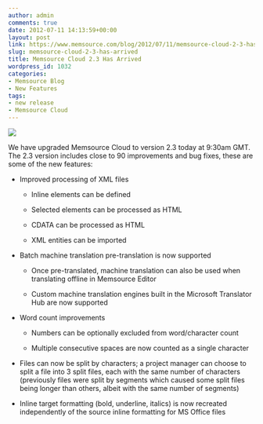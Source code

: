 ```yaml
---
author: admin
comments: true
date: 2012-07-11 14:13:59+00:00
layout: post
link: https://www.memsource.com/blog/2012/07/11/memsource-cloud-2-3-has-arrived/
slug: memsource-cloud-2-3-has-arrived
title: Memsource Cloud 2.3 Has Arrived
wordpress_id: 1032
categories:
- Memsource Blog
- New Features
tags:
- new release
- Memsource Cloud
---
```


[![](/wp-content/uploads/2012/07/MemSource-Cloud-–-medium.png)](/wp-content/uploads/2012/07/MemSource-Cloud-–-medium.png)

We have upgraded Memsource Cloud to version 2.3 today at 9:30am GMT. The 2.3 version includes close to 90 improvements and bug fixes, these are some of the new features:<!-- more -->



	
  * Improved processing of XML files

	
    * Inline elements can be defined

	
    * Selected elements can be processed as HTML

	
    * CDATA can be processed as HTML

	
    * XML entities can be imported




	
  * Batch machine translation pre-translation is now supported

	
    * Once pre-translated, machine translation can also be used when translating offline in Memsource Editor

	
    * Custom machine translation engines built in the Microsoft Translator Hub are now supported




	
  * Word count improvements

	
    * Numbers can be optionally excluded from word/character count

	
    * Multiple consecutive spaces are now counted as a single character




	
  * Files can now be split by characters; a project manager can choose to split a file into 3 split files, each with the same number of characters (previously files were split by segments which caused some split files being longer than others, albeit with the same number of segments)

	
  * Inline target formatting (bold, underline, italics) is now recreated independently of the source inline formatting for MS Office files


